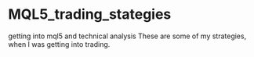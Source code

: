 # MQL5_trading_stategies
getting into mql5 and technical analysis
These are some of my strategies, when I was getting into trading.
